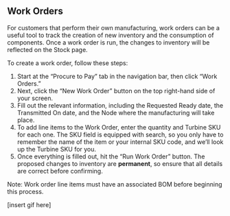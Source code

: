 ## Work Orders

For customers that perform their own manufacturing, work orders can be a useful tool to track the creation of new inventory and the consumption of components. Once a work order is run, the changes to inventory will be reflected on the Stock page. 

To create a work order, follow these steps:
1. Start at the “Procure to Pay” tab in the navigation bar, then click “Work Orders.”
2. Next, click the “New Work Order” button on the top right-hand side of your screen.
3. Fill out the relevant information, including the Requested Ready date, the Transmitted On date, and the Node where the manufacturing will take place.
4. To add line items to the Work Order, enter the quantity and Turbine SKU for each one. The SKU field is equipped with search, so you only have to remember the name of the item or your internal SKU code, and we’ll look up the Turbine SKU for you.
5. Once everything is filled out, hit the “Run Work Order” button. The proposed changes to inventory are **permanent**, so ensure that all details are correct before confirming.

Note: Work order line items must have an associated BOM before beginning this process. 

[insert gif here]
